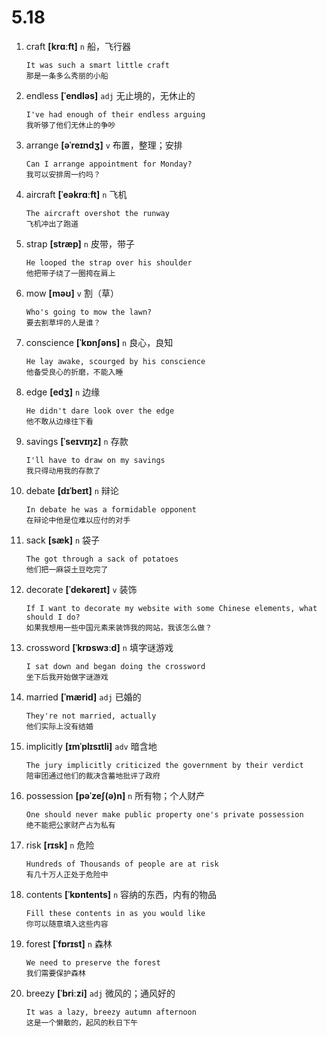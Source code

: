 # 5.18






1. craft **[krɑːft]** `n` 船，飞行器
    ```
    It was such a smart little craft
    那是一条多么秀丽的小船
    ```

2. endless **[ˈendləs]** `adj` 无止境的，无休止的
    ```
    I've had enough of their endless arguing
    我听够了他们无休止的争吵
    ```

3. arrange **[əˈreɪndʒ]** `v` 布置，整理；安排
    ```
    Can I arrange appointment for Monday?
    我可以安排周一约吗？
    ```

4. aircraft **[ˈeəkrɑːft]** `n` 飞机
    ```
    The aircraft overshot the runway
    飞机冲出了跑道
    ```

5. strap **[stræp]** `n` 皮带，带子
    ```
    He looped the strap over his shoulder
    他把带子绕了一圈挎在肩上
    ```

6. mow **[məʊ]** `v` 割（草）
    ```
    Who's going to mow the lawn?
    要去割草坪的人是谁？
    ```

7. conscience **[ˈkɒnʃəns]** `n` 良心，良知
    ```
    He lay awake, scourged by his conscience
    他备受良心的折磨，不能入睡
    ```

8. edge **[edʒ]** `n` 边缘
    ```
    He didn't dare look over the edge
    他不敢从边缘往下看
    ```

9. savings **[ˈseɪvɪŋz]** `n` 存款
    ```
    I'll have to draw on my savings
    我只得动用我的存款了
    ```

10. debate **[dɪˈbeɪt]** `n` 辩论
    ```
    In debate he was a formidable opponent
    在辩论中他是位难以应付的对手
    ```

11. sack **[sæk]** `n` 袋子
    ```
    The got through a sack of potatoes
    他们把一麻袋土豆吃完了
    ```

12. decorate **[ˈdekəreɪt]** `v` 装饰
    ```
    If I want to decorate my website with some Chinese elements, what should I do?
    如果我想用一些中国元素来装饰我的网站，我该怎么做？
    ```

13. crossword **[ˈkrɒswɜːd]** `n` 填字谜游戏
    ```
    I sat down and began doing the crossword
    坐下后我开始做字谜游戏
    ```

14. married **[ˈmærid]** `adj` 已婚的
    ```
    They're not married, actually
    他们实际上没有结婚
    ```

15. implicitly **[ɪmˈplɪsɪtli]** `adv` 暗含地
    ```
    The jury implicitly criticized the government by their verdict
    陪审团通过他们的裁决含蓄地批评了政府
    ```

16. possession **[pəˈzeʃ(ə)n]** `n` 所有物；个人财产
    ```
    One should never make public property one's private possession
    绝不能把公家财产占为私有
    ```

17. risk **[rɪsk]** `n` 危险
    ```
    Hundreds of Thousands of people are at risk
    有几十万人正处于危险中
    ```

18. contents **[ˈkɒntents]** `n` 容纳的东西，内有的物品
    ```
    Fill these contents in as you would like
    你可以随意填入这些内容
    ```

19. forest **[ˈfɒrɪst]** `n` 森林
    ```
    We need to preserve the forest
    我们需要保护森林
    ```

20. breezy **[ˈbriːzi]** `adj` 微风的；通风好的
    ```
    It was a lazy, breezy autumn afternoon
    这是一个懒散的，起风的秋日下午
    ```
